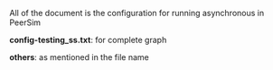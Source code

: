 All of the document is the configuration for running asynchronous in PeerSim  

**config-testing_ss.txt**: for complete graph  

**others**: as mentioned in the file name  
